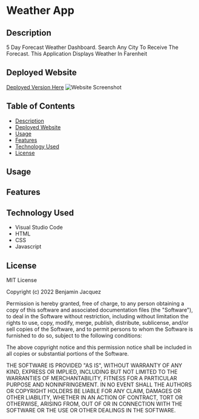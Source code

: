 # Weather App 
## Description
5 Day Forecast Weather Dashboard. Search Any City To Receive The Forecast. This Application Displays Weather In Farenheit

## Deployed Website
[Deployed Version Here]()
![Website Screenshot](assets/img/Weather-App-ss.png)

## Table of Contents
- [Description](#description)
- [Deployed Website](#deployed-website)
- [Usage](#usage)
- [Features](#features)
- [Technology Used](#technology-used)
- [License](#license)

## Usage


## Features

## Technology Used
- Visual Studio Code
- HTML
- CSS
- Javascript

## License
MIT License

Copyright (c) 2022 Benjamin Jacquez

Permission is hereby granted, free of charge, to any person obtaining a copy
of this software and associated documentation files (the "Software"), to deal
in the Software without restriction, including without limitation the rights
to use, copy, modify, merge, publish, distribute, sublicense, and/or sell
copies of the Software, and to permit persons to whom the Software is
furnished to do so, subject to the following conditions:

The above copyright notice and this permission notice shall be included in all
copies or substantial portions of the Software.

THE SOFTWARE IS PROVIDED "AS IS", WITHOUT WARRANTY OF ANY KIND, EXPRESS OR
IMPLIED, INCLUDING BUT NOT LIMITED TO THE WARRANTIES OF MERCHANTABILITY,
FITNESS FOR A PARTICULAR PURPOSE AND NONINFRINGEMENT. IN NO EVENT SHALL THE
AUTHORS OR COPYRIGHT HOLDERS BE LIABLE FOR ANY CLAIM, DAMAGES OR OTHER
LIABILITY, WHETHER IN AN ACTION OF CONTRACT, TORT OR OTHERWISE, ARISING FROM,
OUT OF OR IN CONNECTION WITH THE SOFTWARE OR THE USE OR OTHER DEALINGS IN THE
SOFTWARE.